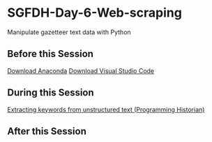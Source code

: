 # SGFDH-Day-6-Web-scraping
Manipulate gazetteer text data with Python

## Before this Session
[Download Anaconda](https://www.anaconda.com/distribution/)
[Download Visual Studio Code](https://code.visualstudio.com/download)

## During this Session
[Extracting keywords from unstructured text (Programming Historian)](https://programminghistorian.org/en/lessons/extracting-keywords)

## After this Session
